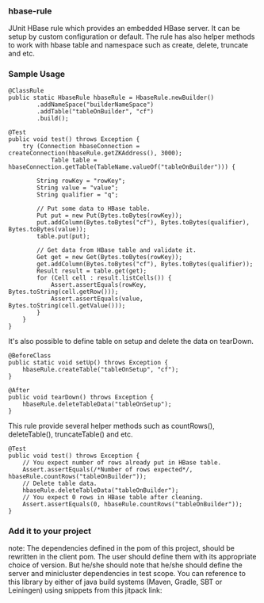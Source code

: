 ### hbase-rule
JUnit HBase rule which provides an embedded HBase server. It can be setup by custom configuration or default. The rule has also helper methods to work with hbase table and namespace such as create, delete, truncate and etc.

### Sample Usage

```
@ClassRule
public static HbaseRule hbaseRule = HbaseRule.newBuilder()
        .addNameSpace("builderNameSpace")
        .addTable("tableOnBuilder", "cf")
        .build();
        
@Test
public void test() throws Exception {
    try (Connection hbaseConnection = createConnection(hbaseRule.getZKAddress(), 3000);
            Table table = hbaseConnection.getTable(TableName.valueOf("tableOnBuilder"))) {

        String rowKey = "rowKey";
        String value = "value";
        String qualifier = "q";

        // Put some data to HBase table.
        Put put = new Put(Bytes.toBytes(rowKey));
        put.addColumn(Bytes.toBytes("cf"), Bytes.toBytes(qualifier), Bytes.toBytes(value));
        table.put(put);

        // Get data from HBase table and validate it.
        Get get = new Get(Bytes.toBytes(rowKey));
        get.addColumn(Bytes.toBytes("cf"), Bytes.toBytes(qualifier));
        Result result = table.get(get);
        for (Cell cell : result.listCells()) {
            Assert.assertEquals(rowKey, Bytes.toString(cell.getRow()));
            Assert.assertEquals(value, Bytes.toString(cell.getValue()));
        }
    }
}
```

It's also possible to define table on setup and delete the data on tearDown.
```
@BeforeClass
public static void setUp() throws Exception {
    hbaseRule.createTable("tableOnSetup", "cf");
}

@After
public void tearDown() throws Exception {
    hbaseRule.deleteTableData("tableOnSetup");
}

```

This rule provide several helper methods such as countRows(), deleteTable(), truncateTable() and etc.

```
@Test
public void test() throws Exception {
    // You expect number of rows already put in HBase table.
    Assert.assertEquals(/*Number of rows expected*/, hbaseRule.countRows("tableOnBuilder"));
    // Delete table data.
    hbaseRule.deleteTableData("tableOnBuilder");
    // You expect 0 rows in HBase table after cleaning.
    Assert.assertEquals(0, hbaseRule.countRows("tableOnBuilder"));
}
```

### Add it to your project
note:
The dependencies defined in the pom of this project, should be rewritten in the client pom. The user should define them with its appropriate choice of version. But he/she should note that he/she should define the server and minicluster dependencies in test scope.
You can reference to this library by either of java build systems (Maven, Gradle, SBT or Leiningen) using snippets from this jitpack link:
